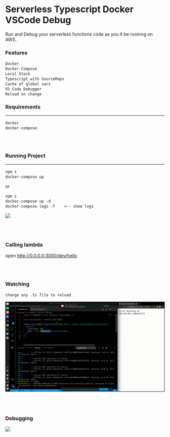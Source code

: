 # Serverless Typescript Docker VSCode Debug

Run and Debug your serverless functions code as you if be runinng on AWS.

### Features
```
Docker
Docker Compose
Local Stack
Typescript with SourceMaps
Cache of global vars
VS Code Debugger
Reload on change
```

### Requirements
---
```
docker
docker-compose
```

<br /><br />

### Running Project
---
```
npm i
docker-compose up
```
or
```
npm i
docker-compose up -d
docker-compose logs -f    <-- show logs
```

![](https://github.com/allangomessl/sls-docker-ts-vs-debug/blob/master/assets/running.gif?raw=true)

<br /><br />

### Calling lambda

open http://0.0.0.0:3000/dev/hello

<br /><br />

### Watching
```
change any .ts file to reload
```

![](https://github.com/allangomessl/sls-docker-ts-vs-debug/blob/master/assets/change.gif?raw=true)

<br /><br />


### Debugging

![](https://github.com/allangomessl/sls-docker-ts-vs-debug/blob/master/assets/debug.gif?raw=true)
